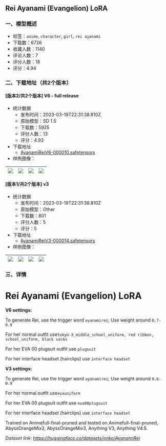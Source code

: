 ## Rei Ayanami (Evangelion) LoRA
### 一、模型概述

- 标签：`anime`, `character`, `girl`, `rei ayanami`
- 下载数：6726
- 收藏人数：1140
- 评论人数：7
- 评分人数：18
- 评分：4.94

### 二、下载地址（共2个版本）

#### [版本2/共2个版本] V6 - full release

- 统计数据
  - 发布时间：2023-03-19T22:31:38.810Z
  - 原始模型：SD 1.5
  - 下载数：5925
  - 评分人数：13
  - 评分：4.92
- 下载地址
  - [AyanamiReiV6-000010.safetensors](https://civitai.com/api/download/models/24389)
- 样例图像：

| <img src="https://image.civitai.com/xG1nkqKTMzGDvpLrqFT7WA/e346017d-8c36-41bc-3c21-57fea7fa5400/width=450/265487.jpeg" /> | <img src="https://image.civitai.com/xG1nkqKTMzGDvpLrqFT7WA/8635497a-7477-4ba5-859d-80a59978d700/width=450/265486.jpeg" /> | <img src="https://image.civitai.com/xG1nkqKTMzGDvpLrqFT7WA/8416e190-1f28-4e44-1e74-47dbebb81f00/width=450/265476.jpeg" /> | <img src="https://image.civitai.com/xG1nkqKTMzGDvpLrqFT7WA/cbac4547-e054-4b7d-cd96-87e979779500/width=450/265485.jpeg" /> |
| ---- | ---- | ---- | ---- |

#### [版本1/共2个版本] v3

- 统计数据
  - 发布时间：2023-03-19T22:31:38.810Z
  - 原始模型：Other
  - 下载数：801
  - 评分人数：5
  - 评分：5
- 下载地址
  - [AyanamiReiV3-000014.safetensors](https://civitai.com/api/download/models/23841)
- 样例图像：

| <img src="https://image.civitai.com/xG1nkqKTMzGDvpLrqFT7WA/a3bd8cf9-43e9-4064-36f6-c4b555338800/width=450/259029.jpeg" /> | <img src="https://image.civitai.com/xG1nkqKTMzGDvpLrqFT7WA/b82b425c-beb4-4b92-c960-5268ab15d700/width=450/259036.jpeg" /> | <img src="https://image.civitai.com/xG1nkqKTMzGDvpLrqFT7WA/cf46fdd1-cb1d-418f-fdb2-b9f4eaf4a700/width=450/259034.jpeg" /> | <img src="https://image.civitai.com/xG1nkqKTMzGDvpLrqFT7WA/91ee0b17-6a9b-4a2a-d1a5-7bdc5dab9200/width=450/259033.jpeg" /> |
| ---- | ---- | ---- | ---- |


### 三、详情
<h1>Rei Ayanami (Evangelion) LoRA</h1><p><strong>V6 settings:</strong></p><p>To generate Rei, use the trigger word <code>ayanamirei</code>; Use weight around <code>0.7-0.9</code></p><p>For her normal outfit use<code>tokyo-3_middle_school_uniform, red ribbon, school_uniform, black socks</code></p><p>For her EVA 00 plugsuit outfit use <code>plugsuit</code></p><p>For her interface headset (hairclips) use <code>interface headset</code></p><p></p><p><strong>V3 settings:</strong></p><p>To generate Rei, use the trigger word <code>ayanamirei</code>; Use weight around <code>0.6-0.9</code></p><p>For her normal outfit use<code>evauniform</code></p><p>For her EVA 00 plugsuit outfit use <code>eva00plugsuit</code></p><p>For her interface headset (hairclips) use <code>interface headset</code></p><p></p><p>Trained on Animefull-final-pruned and tested on Animefull-final-pruned, AbyssOrangeMix2, AbyssOrangeMix3, Anything V3, Anything V4.5.</p><p><em>Dataset link: </em><a target="_blank" rel="ugc" href="https://huggingface.co/datasets/onko/AyanamiRei"><em>https://huggingface.co/datasets/onko/AyanamiRei</em></a></p>